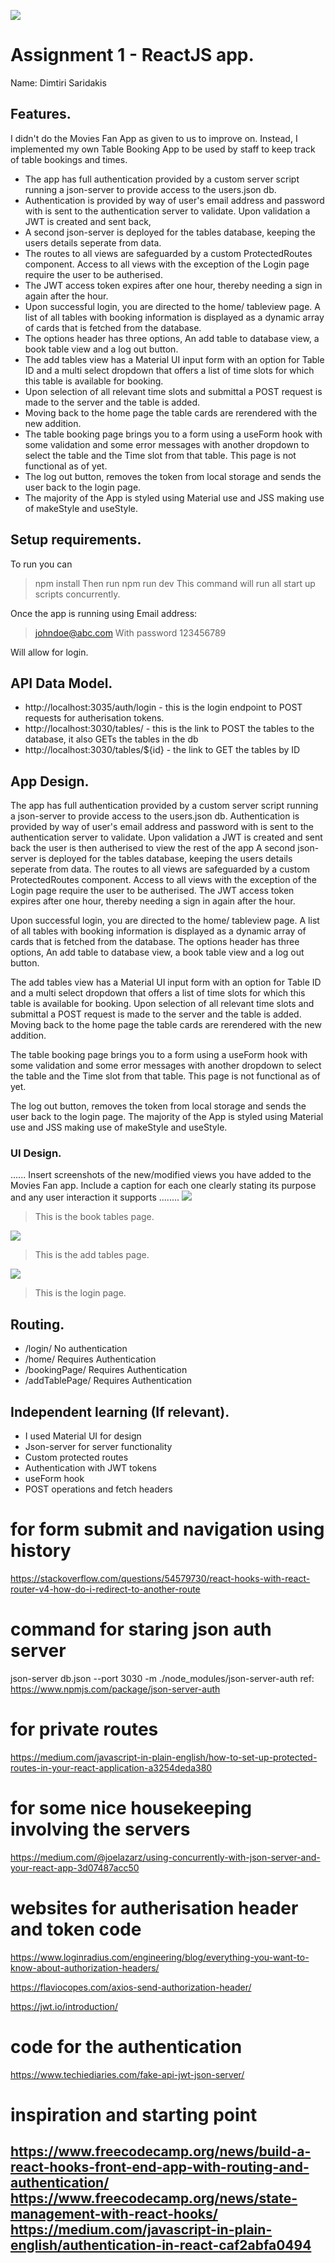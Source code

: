 ![][homePage]

# Assignment 1 - ReactJS app.

Name: Dimtiri Saridakis

## Features.

 I didn't do the Movies Fan App as given to us to improve on. Instead, I implemented my own Table Booking App to be used by staff to keep track of table bookings and times.

 + The app has full authentication provided by a custom server script running a json-server to provide access to the users.json db. 
 + Authentication is provided by way of user's email address and password with is sent to the authentication server to validate. Upon validation a JWT is created and sent back,
 + A second json-server is deployed for the tables database, keeping the users details seperate from data.
 + The routes to all views are safeguarded by a custom ProtectedRoutes component. Access to all views with the exception of the Login page require the user to be autherised.
 + The JWT access token expires after one hour, thereby needing a sign in again after the hour.
 + Upon successful login, you are directed to the home/ tableview page. A list of all tables with booking information is displayed as a dynamic array of cards that is fetched from the database.
+ The options header has three options, An add table to database view, a book table view and a log out button.
+ The add tables view has a Material UI input form with an option for Table ID and a multi select dropdown that offers a list of time slots for which this table is available for booking. 
+ Upon selection of all relevant time slots and submittal a POST request is made to the server and the table is added.
+ Moving back to the home page the table cards are rerendered with the new addition.
+ The table booking page brings you to a form using a useForm hook with some validation and some error messages with another dropdown to select the table and the Time slot from that table. This page is not functional as of yet.
+ The log out button, removes the token from local storage and sends the user back to the login page.
+ The majority of the App is styled using Material use and JSS making use of makeStyle and useStyle.

## Setup requirements.

To run you can 
> npm install 
Then run
> npm run dev
This command will run all start up scripts concurrently.

Once the app is running using 
Email address:
> johndoe@abc.com
With password 
> 123456789

Will allow for login.
## API Data Model.

+ http://localhost:3035/auth/login - this is the login endpoint to POST requests for autherisation tokens. 
+ http://localhost:3030/tables/ - this is the link to POST the tables to the database, it also GETs the tables in the db
+ http://localhost:3030/tables/${id} -  the link to GET the tables by ID


## App Design.
 The app has full authentication provided by a custom server script running a json-server to provide access to the users.json db. 
 Authentication is provided by way of user's email address and password with is sent to the authentication server to validate. 
 Upon validation a JWT is created and sent back the user is then autherised to view the rest of the app
 A second json-server is deployed for the tables database, keeping the users details seperate from data.
 The routes to all views are safeguarded by a custom ProtectedRoutes component. Access to all views with the exception of the Login page require the user to be autherised.
 The JWT access token expires after one hour, thereby needing a sign in again after the hour.

 Upon successful login, you are directed to the home/ tableview page. A list of all tables with booking information is displayed as a dynamic array of cards that is fetched from the database.
The options header has three options, An add table to database view, a book table view and a log out button.

The add tables view has a Material UI input form with an option for Table ID and a multi select dropdown that offers a list of time slots for which this table is available for booking. 
Upon selection of all relevant time slots and submittal a POST request is made to the server and the table is added.
Moving back to the home page the table cards are rerendered with the new addition.

The table booking page brings you to a form using a useForm hook with some validation and some error messages with another dropdown to select the table and the Time slot from that table. This page is not functional as of yet.

The log out button, removes the token from local storage and sends the user back to the login page.
The majority of the App is styled using Material use and JSS making use of makeStyle and useStyle.


### UI Design.

...... Insert screenshots of the new/modified views you have added to the Movies Fan app. Include a caption for each one clearly stating its purpose and any user interaction it supports ........
![][bookTablePage]
> This is the book tables page.

![][addTablePage]
> This is the add tables page.

![][loginPage]
> This is the login page. 

## Routing.

+ /login/ 
No authentication
+ /home/
Requires Authentication
+ /bookingPage/
Requires Authentication
+ /addTablePage/
Requires Authentication


## Independent learning (If relevant).

+ I used Material UI for design
+ Json-server for server functionality
+ Custom protected routes
+ Authentication with JWT tokens
+ useForm hook
+ POST operations and fetch headers


# for form submit and navigation using history
https://stackoverflow.com/questions/54579730/react-hooks-with-react-router-v4-how-do-i-redirect-to-another-route

# command for staring json auth server
json-server db.json --port 3030 -m ./node_modules/json-server-auth
ref:
https://www.npmjs.com/package/json-server-auth

# for private routes
https://medium.com/javascript-in-plain-english/how-to-set-up-protected-routes-in-your-react-application-a3254deda380

# for some nice housekeeping involving the servers
https://medium.com/@joelazarz/using-concurrently-with-json-server-and-your-react-app-3d07487acc50

# websites for autherisation header and token code
https://www.loginradius.com/engineering/blog/everything-you-want-to-know-about-authorization-headers/

https://flaviocopes.com/axios-send-authorization-header/


https://jwt.io/introduction/
# code for the authentication
https://www.techiediaries.com/fake-api-jwt-json-server/


# inspiration and starting point
https://www.freecodecamp.org/news/build-a-react-hooks-front-end-app-with-routing-and-authentication/
https://www.freecodecamp.org/news/state-management-with-react-hooks/
https://medium.com/javascript-in-plain-english/authentication-in-react-caf2abfa0494
---------------------------------

[model]: ./data.jpg
[homePage]: ./public/homePage.png
[bookTablePage]: ./public/bookTablePage.png
[addTablePage]: ./public/addTablePage.png
[loginPage]: ./public/loginPage.png